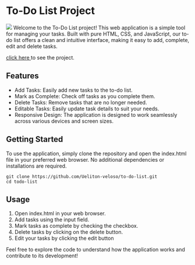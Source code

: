 # To-Do List Project
<img src="https://github.com/Ueliton-veloso/to-do-list/assets/101071189/6f0c8db3-6598-4aca-9ac0-6d2cb3a09379">
Welcome to the To-Do List project! This web application is a simple tool for managing your tasks. Built with pure HTML, CSS, and JavaScript, our to-do list offers a clean and intuitive interface, making it easy to add, complete, edit and delete tasks.

[ click here ](https://ueliton-veloso.github.io/to-do-list/) 
to see the project.

## Features
* Add Tasks: Easily add new tasks to the to-do list.
* Mark as Complete: Check off tasks as you complete them.
* Delete Tasks: Remove tasks that are no longer needed.
* Editable Tasks: Easily update task details to suit your needs.
* Responsive Design: The application is designed to work seamlessly across various devices and screen sizes.


## Getting Started
To use the application, simply clone the repository and open the index.html file in your preferred web browser. No additional dependencies or installations are required.

    git clone https://github.com/Ueliton-veloso/to-do-list.git
    cd todo-list


## Usage
<ol>
  <li>Open index.html in your web browser.</li>
  <li>Add tasks using the input field.</li>
  <li>Mark tasks as complete by checking the checkbox.</li>
  <li>Delete tasks by clicking on the delete button.</li>
  <li>Edit your tasks by clicking the edit button</li>
</ol>
<p>Feel free to explore the code to understand how the application works and contribute to its development!</p>












